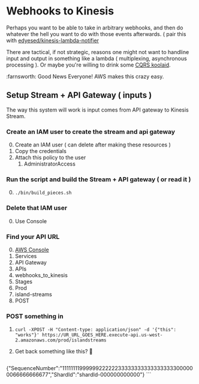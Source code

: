 # Webhooks to Kinesis
Perhaps you want to be able to take in arbitrary webhooks, and then do whatever
the hell you want to do with those events afterwards. ( pair this with [edyesed/kinesis-lambda-notifier](github.com/edyesed/kinesis-lambda-notifier)

There are tactical, if not strategic, reasons one might not want to handline input and output in something like a lambda ( multiplexing, asynchronous processing ). Or maybe you're willing to drink some [CQRS koolaid](http://www.confluent.io/blog/event-sourcing-cqrs-stream-processing-apache-kafka-whats-connection/).

:farnsworth: Good News Everyone! AWS makes this crazy easy. 

## Setup Stream + API Gateway ( inputs )
The way this system will work is input comes from API gateway to Kinesis Stream.

### Create an IAM user to create the stream and api gateway
0. Create an IAM user ( can delete after making these resources )
1. Copy the credentials
2. Attach this policy to the user
    1.  AdministratorAccess

### Run the script and build the Stream + API gateway ( or read it )
0. `./bin/build_pieces.sh`


### Delete that IAM user
0.  Use Console

### Find your API URL
0. [AWS Console](https://console.aws.amazon.com)
0. Services
0. API Gateway
0. APIs
0. webhooks_to_kinesis
0. Stages
0. Prod
0. island-streams
0. POST

### POST something in
1. `curl -XPOST -H "Content-type: application/json" -d '{"this": "works"}' https://UR_URL_GOES_HERE.execute-api.us-west-2.amazonaws.com/prod/islandstreams`
2. Get back something like this? 🐳

     ```
{"SequenceNumber":"11111111999999222222333333333333333333000000066666666677","ShardId":"shardId-000000000000"}
     ```
